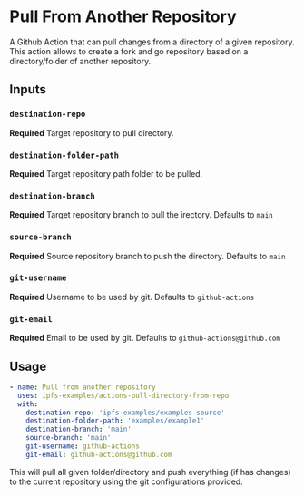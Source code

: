 # Pull From Another Repository

A Github Action that can pull changes from a directory of a given repository. This action allows to create a fork and go repository based on a directory/folder of another repository.

## Inputs

### `destination-repo`

**Required** Target repository to pull directory.

### `destination-folder-path`

**Required** Target repository path folder to be pulled.

### `destination-branch`

**Required** Target repository branch to pull the irectory. Defaults to `main`

### `source-branch`

**Required** Source repository branch to push the directory. Defaults to `main`

### `git-username`

**Required** Username to be used by git. Defaults to `github-actions`

### `git-email`

**Required** Email to be used by git. Defaults to `github-actions@github.com`

## Usage

```yaml
- name: Pull from another repository
  uses: ipfs-examples/actions-pull-directory-from-repo
  with:
    destination-repo: 'ipfs-examples/examples-source'
    destination-folder-path: 'examples/example1'
    destination-branch: 'main'
    source-branch: 'main'
    git-username: github-actions
    git-email: github-actions@github.com
```

This will pull all given folder/directory and push everything (if has changes) to the current repository using the git configurations provided.
